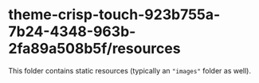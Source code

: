 # theme-crisp-touch-923b755a-7b24-4348-963b-2fa89a508b5f/resources

This folder contains static resources (typically an `"images"` folder as well).
